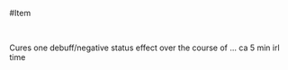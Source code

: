 ---
---

\#Item 

 

Cures one debuff/negative status effect over the course of ... ca 5 min irl time
